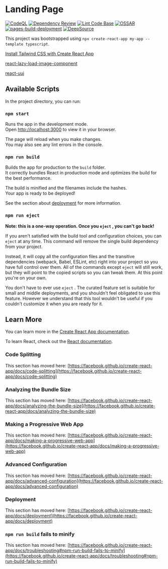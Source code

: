 # Landing Page

[![CodeQL](https://github.com/milliorn/Landing-Page/actions/workflows/codeql-analysis.yml/badge.svg)](https://github.com/milliorn/Landing-Page/actions/workflows/codeql-analysis.yml)
[![Dependency Review](https://github.com/milliorn/Landing-Page/actions/workflows/dependency-review.yml/badge.svg)](https://github.com/milliorn/Landing-Page/actions/workflows/dependency-review.yml)
[![Lint Code Base](https://github.com/milliorn/Landing-Page/actions/workflows/super-linter.yml/badge.svg)](https://github.com/milliorn/Landing-Page/actions/workflows/super-linter.yml)
[![OSSAR](https://github.com/milliorn/Landing-Page/actions/workflows/ossar.yml/badge.svg)](https://github.com/milliorn/Landing-Page/actions/workflows/ossar.yml)
[![pages-build-deployment](https://github.com/milliorn/Landing-Page/actions/workflows/pages/pages-build-deployment/badge.svg)](https://github.com/milliorn/Landing-Page/actions/workflows/pages/pages-build-deployment)
[![DeepSource](https://deepsource.io/gh/milliorn/Landing-Page.svg/?label=active+issues&show_trend=true&token=c6fAfF33Ko5k1plSdosPj8yY)](https://deepsource.io/gh/milliorn/Landing-Page/?ref=repository-badge)

This project was bootstrapped using `npx create-react-app my-app --template typescript`.   

[Install Tailwind CSS with Create React App](https://tailwindcss.com/docs/guides/create-react-app)

[react-lazy-load-image-component](https://github.com/Aljullu/react-lazy-load-image-component)

[react-uui](https://github.com/RickBr0wn/react-uuid) 

## Available Scripts

In the project directory, you can run:

### `npm start`

Runs the app in the development mode.\
Open [http://localhost:3000](http://localhost:3000) to view it in your browser.

The page will reload when you make changes.\
You may also see any lint errors in the console.

### `npm run build`

Builds the app for production to the `build` folder.\
It correctly bundles React in production mode and optimizes the build for the best performance.

The build is minified and the filenames include the hashes.\
Your app is ready to be deployed!

See the section about [deployment](https://facebook.github.io/create-react-app/docs/deployment) for more information.

### `npm run eject`

**Note: this is a one-way operation. Once you `eject` , you can't go back!**

If you aren't satisfied with the build tool and configuration choices, you can `eject` at any time. This command will remove the single build dependency from your project.

Instead, it will copy all the configuration files and the transitive dependencies (webpack, Babel, ESLint, etc) right into your project so you have full control over them. All of the commands except `eject` will still work, but they will point to the copied scripts so you can tweak them. At this point you're on your own.

You don't have to ever use `eject` . The curated feature set is suitable for small and middle deployments, and you shouldn't feel obligated to use this feature. However we understand that this tool wouldn't be useful if you couldn't customize it when you are ready for it.

## Learn More

You can learn more in the [Create React App documentation](https://facebook.github.io/create-react-app/docs/getting-started).

To learn React, check out the [React documentation](https://reactjs.org/).

### Code Splitting

This section has moved here: [https://facebook.github.io/create-react-app/docs/code-splitting](https://facebook.github.io/create-react-app/docs/code-splitting)

### Analyzing the Bundle Size

This section has moved here: [https://facebook.github.io/create-react-app/docs/analyzing-the-bundle-size](https://facebook.github.io/create-react-app/docs/analyzing-the-bundle-size)

### Making a Progressive Web App

This section has moved here: [https://facebook.github.io/create-react-app/docs/making-a-progressive-web-app](https://facebook.github.io/create-react-app/docs/making-a-progressive-web-app)

### Advanced Configuration

This section has moved here: [https://facebook.github.io/create-react-app/docs/advanced-configuration](https://facebook.github.io/create-react-app/docs/advanced-configuration)

### Deployment

This section has moved here: [https://facebook.github.io/create-react-app/docs/deployment](https://facebook.github.io/create-react-app/docs/deployment)

### `npm run build` fails to minify

This section has moved here: [https://facebook.github.io/create-react-app/docs/troubleshooting#npm-run-build-fails-to-minify](https://facebook.github.io/create-react-app/docs/troubleshooting#npm-run-build-fails-to-minify)
